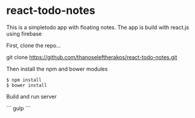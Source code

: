 # react-todo-notes

This is a simpletodo app with floating notes.
The app is build with react.js using firebase

First, clone the repo...

git clone https://github.com/thanoseleftherakos/react-todo-notes.git

Then install the npm and bower modules <br>
```
$ npm install
$ bower install
```
<p>Build and run server </p>
```
gulp
```
